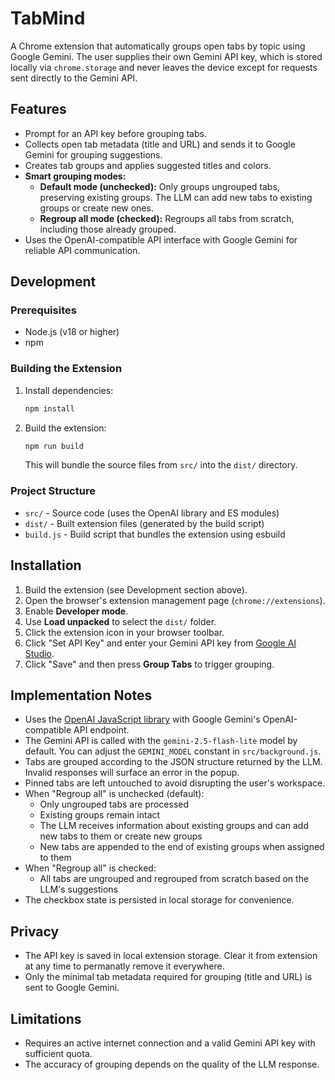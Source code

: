 # TabMind

A Chrome extension that automatically groups open tabs by topic using Google Gemini. The user supplies their own Gemini API key, which is stored locally via `chrome.storage` and never leaves the device except for requests sent directly to the Gemini API.

## Features
- Prompt for an API key before grouping tabs.
- Collects open tab metadata (title and URL) and sends it to Google Gemini for grouping suggestions.
- Creates tab groups and applies suggested titles and colors.
- **Smart grouping modes:**
  - **Default mode (unchecked):** Only groups ungrouped tabs, preserving existing groups. The LLM can add new tabs to existing groups or create new ones.
  - **Regroup all mode (checked):** Regroups all tabs from scratch, including those already grouped.
- Uses the OpenAI-compatible API interface with Google Gemini for reliable API communication.

## Development

### Prerequisites
- Node.js (v18 or higher)
- npm

### Building the Extension
1. Install dependencies:
   ```bash
   npm install
   ```

2. Build the extension:
   ```bash
   npm run build
   ```
   This will bundle the source files from `src/` into the `dist/` directory.

### Project Structure
- `src/` - Source code (uses the OpenAI library and ES modules)
- `dist/` - Built extension files (generated by the build script)
- `build.js` - Build script that bundles the extension using esbuild

## Installation
1. Build the extension (see Development section above).
2. Open the browser's extension management page (`chrome://extensions`).
3. Enable **Developer mode**.
4. Use **Load unpacked** to select the `dist/` folder.
5. Click the extension icon in your browser toolbar.
6. Click "Set API Key" and enter your Gemini API key from [Google AI Studio](https://aistudio.google.com/app/apikey).
7. Click "Save" and then press **Group Tabs** to trigger grouping.

## Implementation Notes
- Uses the [OpenAI JavaScript library](https://platform.openai.com/docs/libraries) with Google Gemini's OpenAI-compatible API endpoint.
- The Gemini API is called with the `gemini-2.5-flash-lite` model by default. You can adjust the `GEMINI_MODEL` constant in `src/background.js`.
- Tabs are grouped according to the JSON structure returned by the LLM. Invalid responses will surface an error in the popup.
- Pinned tabs are left untouched to avoid disrupting the user's workspace.
- When "Regroup all" is unchecked (default):
  - Only ungrouped tabs are processed
  - Existing groups remain intact
  - The LLM receives information about existing groups and can add new tabs to them or create new groups
  - New tabs are appended to the end of existing groups when assigned to them
- When "Regroup all" is checked:
  - All tabs are ungrouped and regrouped from scratch based on the LLM's suggestions
- The checkbox state is persisted in local storage for convenience.

## Privacy
- The API key is saved in local extension storage. Clear it from extension at any time to permanatly remove it everywhere.
- Only the minimal tab metadata required for grouping (title and URL) is sent to Google Gemini.

## Limitations
- Requires an active internet connection and a valid Gemini API key with sufficient quota.
- The accuracy of grouping depends on the quality of the LLM response.
